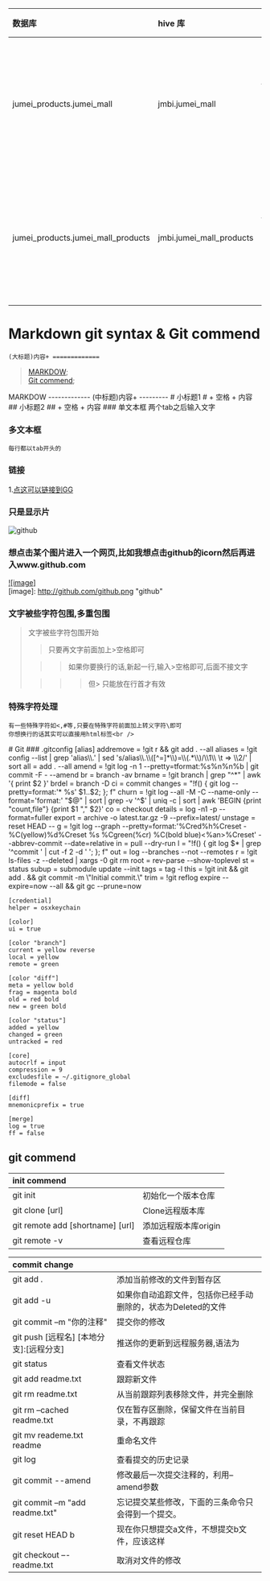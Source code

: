 
| 数据库     | hive 库     |频率     |
| :------------- | :------------- |:------------- |
| jumei_products.jumei_mall       | jmbi.jumei_mall       | 时间与jmbi库内其它表相同|
| jumei_products.jumei_mall_products       | jmbi.jumei_mall_products       | 时间与jmbi库内其它表相同|

Markdown git syntax & Git commend
=============
    (大标题)内容+ =============
>[MARKDOW](#MARKDOW);<br/>
 [Git commend](#Git);

<span id="MARKDOW"/>
MARKDOW
-------------
    (中标题)内容+ ---------
# 小标题1
    # + 空格 + 内容
## 小标题2
    ## + 空格 + 内容
### 单文本框
    两个tab之后输入文字

### 多文本框
    每行都以tab开头的

### 链接
1.[点这可以链接到GG](http://www.google.com)

### 只是显示片     
![github](http://github.com/github.png "github")     

### 想点击某个图片进入一个网页,比如我想点击github的icorn然后再进入www.github.com     
[![image]](http://www.github.com/)     
[image]: http://github.com/github.png "github"

### 文字被些字符包围,多重包围     
> 文字被些字符包围开始     
>     
> > 只要再文字前面加上>空格即可     
>     
>  > > 如果你要换行的话,新起一行,输入>空格即可,后面不接文字     
>     
> > > > 但> 只能放在行首才有效  

### 特殊字符处理     
    有一些特殊字符如<,#等,只要在特殊字符前面加上转义字符\即可
    你想换行的话其实可以直接用html标签<br />

<span id="Git"/>
# Git
### .gitconfig
    [alias]
    addremove = !git r && git add . --all
    aliases = !git config --list | grep 'alias\\.' | sed 's/alias\\.\\([^=]*\\)=\\(.*\\)/\\1\\ \t => \\2/' | sort
    all = add . --all
    amend = !git log -n 1 --pretty=tformat:%s%n%n%b | git commit -F - --amend
    br = branch -av
    brname = !git branch | grep "^*" | awk '{ print $2 }'
    brdel = branch -D
    ci = commit
    changes = "!f() { git log --pretty=format:'* %s' $1..$2; }; f"
    churn = !git log --all -M -C --name-only --format='format:' "$@" | sort | grep -v '^$' | uniq -c | sort | awk 'BEGIN {print "count,file"} {print $1 "," $2}'
    co = checkout
    details = log -n1 -p --format=fuller
    export = archive -o latest.tar.gz -9 --prefix=latest/
    unstage = reset HEAD --
    g = !git log --graph --pretty=format:'%Cred%h%Creset -%C(yellow)%d%Creset %s %Cgreen(%cr) %C(bold blue)<%an>%Creset' --abbrev-commit --date=relative
    in = pull --dry-run
    l = "!f() { git log $* | grep '^commit ' | cut -f 2 -d ' '; }; f"
    out = log --branches --not --remotes
    r = !git ls-files -z --deleted | xargs -0 git rm
    root = rev-parse --show-toplevel
    st = status
    subup = submodule update --init
    tags = tag -l
    this = !git init && git add . && git commit -m \"Initial commit.\"
    trim = !git reflog expire --expire=now --all && git gc --prune=now

    [credential]
    helper = osxkeychain

    [color]
    ui = true

    [color "branch"]
    current = yellow reverse
    local = yellow
    remote = green

    [color "diff"]
    meta = yellow bold
    frag = magenta bold
    old = red bold
    new = green bold

    [color "status"]
    added = yellow
    changed = green
    untracked = red

    [core]
    autocrlf = input
    compression = 9
    excludesfile = ~/.gitignore_global
    filemode = false

    [diff]
    mnemonicprefix = true

    [merge]
    log = true
    ff = false



## git commend

| init commend     |      |
| :------------- | :------------- |
| git init       | 初始化一个版本仓库         |
|git clone [url]|Clone远程版本库  |
|git remote add [shortname] [url]  |添加远程版本库origin |
|git remote -v  |查看远程仓库  |

| commit change |      |
| :------------- | :------------- |
|git add .  |添加当前修改的文件到暂存区  |
|git add -u  |如果你自动追踪文件，包括你已经手动删除的，状态为Deleted的文件  |
|git commit –m "你的注释"  |提交你的修改  |
|git push [远程名] [本地分支]:[远程分支]  |推送你的更新到远程服务器,语法为   |
|git status  |查看文件状态  |
|git add readme.txt  |跟踪新文件  |
|git rm readme.txt  |从当前跟踪列表移除文件，并完全删除  |
|git rm –cached readme.txt  |仅在暂存区删除，保留文件在当前目录，不再跟踪  |
|git mv reademe.txt readme  |重命名文件  |
|git log  |查看提交的历史记录  |
|git commit --amend  |修改最后一次提交注释的，利用–amend参数  |
|git commit –m &quot;add readme.txt&quot;  |忘记提交某些修改，下面的三条命令只会得到一个提交。  |
|git reset HEAD b |现在你只想提交a文件，不想提交b文件，应该这样  |
|git checkout –- readme.txt  |取消对文件的修改  |
